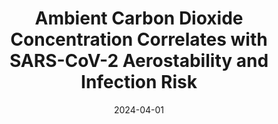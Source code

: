 ---
title: "Ambient Carbon Dioxide Concentration Correlates with SARS-CoV-2 Aerostability and Infection Risk"
collection: publications
permalink: /publication/2024-04-01-Ambient-Carbon-Dioxide-Concentration-Correlates-with-SARS-CoV-2-Aerostability-and-Infection-Risk
date: 2024-04-01
venue: 'Nat. Comm.'
citation: '<b>A. Haddrell, H. Oswin, M. Otero-Fernandez,  <b>JFR</b>, T. Cogan, R. Alexander, J. F. S. Mann, D. Hill, A. Finn, A. D. Davidson, and J. P. Reid, &quot;Ambient carbon dioxide concentration correlates with SARS-CoV-2 aerostability and infection risk&quot;, Nat. Comm. <b>15</b>, 3487 (2024).</b> Reported by <a href="https://nature.altmetric.com/details/162845445">45 news outlets</a> worldwide so far, including the <a href="https://ng.24.hu/tudomany/2024/05/03/virus-levego-szen-dioxid/">Hungarian edition of National Geographic</a>.'
paperurl: 'https://www.nature.com/articles/s41467-024-47777-5'
---